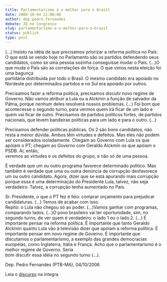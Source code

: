 ```yaml
---
title: Parlamentarismo é o melhor para o Brasil
date: 2006-10-04 21:00:00
author: dep.pedro.fernandes
debate: JD no Congresso
slug: parlamentarismo-e-o-melhor-para-o-brasil
status: publish 
type: post
---
```


(...) Insisto na idéia de que precisamos priorizar a reforma política no País. O que está se vendo hoje no Parlamento são os partidos defendendo seus candidatos, como se uma pessoa sozinha conseguisse mudar o País. (...)O que muda o País são as correlações de força. O que vimos nesta eleição foi uma bagunça  
partidária distribuída por todo o Brasil. O mesmo candidato era apoiado no Nordeste por determinados partidos e no Sul era apoiado por outros.  
  
Precisamos fazer a reforma política, precisamos discutir novo regime de Governo. Não vamos atribuir a Lula ou a Alckmin a função de salvador da Pátria, porque nenhum deles resolverá nossos problemas. (...) Foi bom que acontecesse o segundo turno, para vermos quem irá ficar de um lado e quem vai ficar de outro. Precisamos de partidos políticos fortes, de partidos  
nacionais, que levem bandeiras políticas para um lado e para o outro. (...)  
  
Precisamos defender políticas públicas. Os 2 são bons candidatos, não resta a menor dúvida. Ambos têm virtudes e defeitos. Mas eles não podem ser considerados isoladamente. Chegam ao Governo com Lula os que apóiam o PT; chegam ao Governo com Geraldo Alckmin os que apóiam o PSDB. Aí, então,  
veremos as virtudes e os defeitos do grupo, e não só de uma pessoa.  
  
É verdade que um ou outro programa favorece determinado político. Mas também é verdade que uma ou outra denúncia de corrupção desfavorece um ou outro candidato. Agora, dizer que se está apurando mais corrupção porque essa é uma determinação do Presidente Lula, talvez, não seja verdadeiro. Talvez, a corrupção tenha aumentado no País.  
  
Sr. Presidente, o que o PT fez é feio: comprar orçamento para prejudicar candidaturas. (...) Temos de acabar com isso.  
Repito: o Lula não chegou só ao poder. (...)Vamos ganhar com programas, comparando lados. (...)O povo brasileiro vai ter oportunidade, sim, no segundo turno, de ver quem é verdadeiro: o lado 1 ou o lado 2. (...) É importante pensar na reforma política. É importante que tanto Geraldo Alckmin quanto Lula vão à televisão dizer que apóiam a reforma política. É importante pensar em novo regime de Governo. É importante que discutamos o parlamentarismo, a exemplo das grandes democracias européias, como Inglaterra, Itália e França. Acho que o parlamentarismo é o melhor regime de Governo. Seria  
bom discutir essa idéia no segundo turno (...).


Dep. Pedro Fernandes (PTB-MA), 04/10/2006


Leia o [discurso](http://www.camara.gov.br/internet/plenario/notas/ordinari/v041006.pdf) na íntegra


